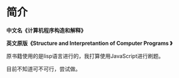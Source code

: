 # 简介
**中文名《计算机程序构造和解释》**

**英文原版《Structure and Interpretantion of Computer Programs 》**

原书籍使用的是lisp语言进行的，我打算使用JavaScript进行刷题。

目前不知道可不可行，尝试做。

